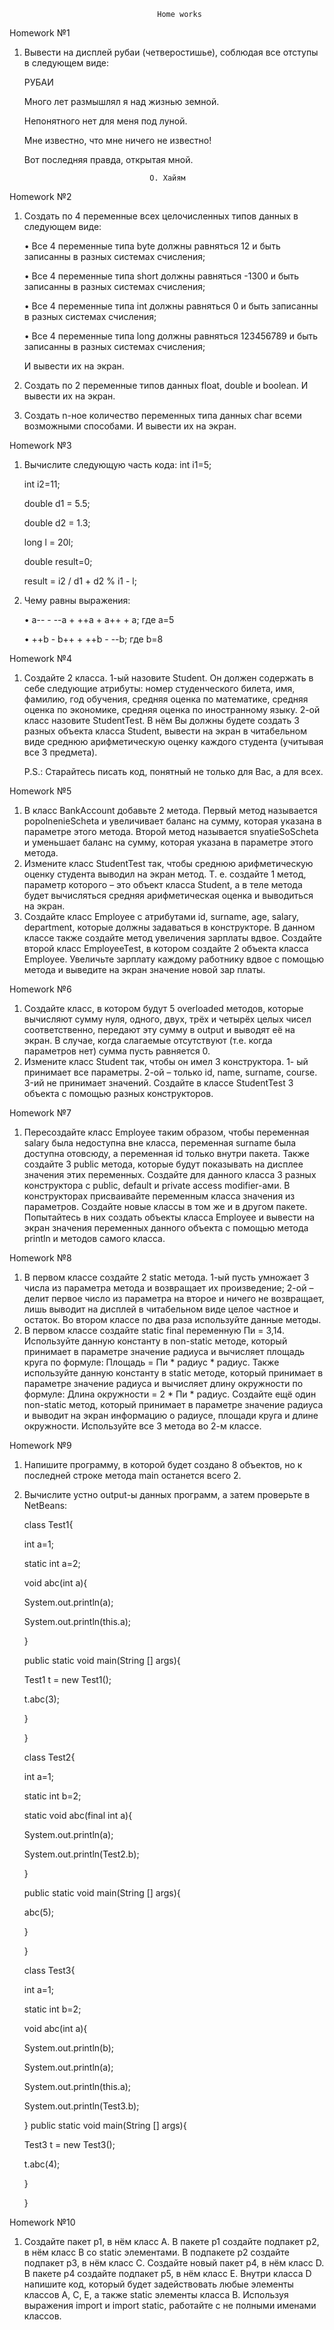                                      Home works
Homework №1
1. Вывести на дисплей рубаи (четверостишье), соблюдая все отступы в
   следующем виде:

   РУБАИ

   Много лет размышлял я над жизнью земной.

   Непонятного нет для меня под луной.

   Мне известно, что мне ничего не известно!

   Вот последняя правда, открытая мной.

                                   О. Хайям


Homework №2
1. Создать по 4 переменные всех целочисленных типов данных в следующем виде:
   
   • Все 4 переменные типа byte должны равняться 12 и быть записанны в разных
   системах счисления;
 
   • Все 4 переменные типа short должны равняться -1300 и быть записанны в разных
   системах счисления;

   • Все 4 переменные типа int должны равняться 0 и быть записанны в разных
   системах счисления;

   • Все 4 переменные типа long должны равняться 123456789 и быть записанны в
   разных системах счисления;

   И вывести их на экран.

2. Создать по 2 переменные типов данных float, double и boolean. И вывести их на
   экран.
3. Создать n-ное количество переменных типа данных char всеми возможными
   способами. И вывести их на экран.

Homework №3

1. Вычислите следующую часть кода:
   int i1=5;

   int i2=11;

   double d1 = 5.5;

   double d2 = 1.3;

   long l = 20l;

   double result=0;

   result = i2 / d1 + d2 % i1 - l;

2. Чему равны выражения:

   • a-- - --a + ++a + a++ + a; где а=5

   • ++b - b++ + ++b - --b; где b=8

Homework №4

1. Создайте 2 класса. 1-ый назовите Student. Он должен содержать в себе
   следующие атрибуты: номер студенческого билета, имя, фамилию, год
   обучения, средняя оценка по математике, средняя оценка по экономике,
   средняя оценка по иностранному языку. 2-ой класс назовите StudentTest.
   В нём Вы должны будете создать 3 разных объекта класса Student,
   вывести на экран в читабельном виде среднюю арифметическую оценку
   каждого студента (учитывая все 3 предмета).

   P.S.: Старайтесь писать код, понятный не только для Вас, а для всех.

Homework №5

1. В класс BankAccount добавьте 2 метода. Первый метод называется
   popolnenieScheta и увеличивает баланс на сумму, которая указана в
   параметре этого метода. Второй метод называется snyatieSoScheta и
   уменьшает баланс на сумму, которая указана в параметре этого метода.
2. Измените класс StudentTest так, чтобы среднюю арифметическую оценку
   студента выводил на экран метод. Т. е. создайте 1 метод, параметр
   которого – это объект класса Student, а в теле метода будет вычисляться
   средняя арифметическая оценка и выводиться на экран.
3. Создайте класс Employee с атрибутами id, surname, age, salary,
   department, которые должны задаваться в конструкторе. В данном классе
   также создайте метод увеличения зарплаты вдвое. Создайте второй
   класс EmployeeTest, в котором создайте 2 объекта класса Employee.
   Увеличьте зарплату каждому работнику вдвое с помощью метода и
   выведите на экран значение новой зар платы.

Homework №6

1. Создайте класс, в котором будут 5 overloaded методов,
   которые вычисляют сумму нуля, одного, двух, трёх и четырёх
   целых чисел соответственно, передают эту сумму в output и
   выводят её на экран. В случае, когда слагаемые отсутствуют
   (т.е. когда параметров нет) сумма пусть равняется 0.
2. Измените класс Student так, чтобы он имел 3 конструктора. 1-
   ый принимает все параметры. 2-ой – только id, name,
   surname, course. 3-ий не принимает значений. Создайте в
   классе StudentTest 3 объекта с помощью разных
   конструкторов.

Homework №7

1. Пересоздайте класс Employee таким образом, чтобы
   переменная salary была недоступна вне класса, переменная
   surname была доступна отовсюду, а переменная id только
   внутри пакета. Также создайте 3 public метода, которые будут
   показывать на дисплее значения этих переменных. Создайте
   для данного класса 3 разных конструктора с public, default и
   private access modifier-ами. В конструкторах присваивайте
   переменным класса значения из параметров. Создайте
   новые классы в том же и в другом пакете. Попытайтесь в них
   создать объекты класса Employee и вывести на экран
   значения переменных данного объекта с помощью метода
   println и методов самого класса.

Homework №8

1. В первом классе создайте 2 static метода. 1-ый пусть умножает 3 числа из
   параметра метода и возвращает их произведение; 2-ой – делит первое
   число из параметра на второе и ничего не возвращает, лишь выводит на
   дисплей в читабельном виде целое частное и остаток. Во втором классе
   по два раза используйте данные методы.
2. В первом классе создайте static final переменную Пи = 3,14. Используйте
   данную константу в non-static методе, который принимает в параметре
   значение радиуса и вычисляет площадь круга по формуле: Площадь = Пи * радиус * радиус. 
   Также используйте данную константу в static методе,
   который принимает в параметре значение радиуса и вычисляет длину
   окружности по формуле: Длина окружности = 2 * Пи * радиус. Создайте ещё один
   non-static метод, который принимает в параметре значение радиуса и
   выводит на экран информацию о радиусе, площади круга и длине
   окружности. Используйте все 3 метода во 2-м классе.

Homework №9

1. Напишите программу, в которой будет создано 8 объектов, но к
последней строке метода main останется всего 2.

2. Вычислите устно output-ы данных программ, а затем проверьте в
   NetBeans:

   class Test1{

   int a=1;

   static int a=2;

   void abc(int a){

   System.out.println(a);

   System.out.println(this.a);

   }

   public static void main(String [] args){

   Test1 t = new Test1();

   t.abc(3);

   }

   }
 
   class Test2{

   int a=1;

   static int b=2;

   static void abc(final int a){

   System.out.println(a);

   System.out.println(Test2.b);

   }

   public static void main(String [] args){

   abc(5);

   }

   }

   class Test3{

   int a=1;

   static int b=2;

   void abc(int a){

   System.out.println(b);

   System.out.println(a);

   System.out.println(this.a);

   System.out.println(Test3.b);

   }
   public static void main(String [] args){

   Test3 t = new Test3();

   t.abc(4);

   }

   }

Homework №10

1. Создайте пакет p1, в нём класс А. В пакете p1 создайте подпакет p2, в нём
   класс B со static элементами. В подпакете p2 создайте подпакет p3, в нём
   класс C. Создайте новый пакет p4, в нём класс D. В пакете p4 создайте
   подпакет p5, в нём класс E. Внутри класса D напишите код, который
   будет задействовать любые элементы классов A, C, E, а также static
   элементы класса B. Используя выражения import и import static,
   работайте с не полными именами классов.

